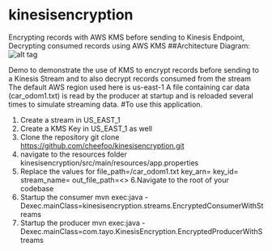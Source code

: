 # kinesisencryption
Encrypting records with AWS KMS before sending to Kinesis Endpoint, Decrypting consumed records using AWS KMS
##Architecture Diagram:
![alt tag](https://github.com/cheefoo/kinesisencryption/blob/master/KinesisEncrypt.png)

Demo to demonstrate the use of KMS to encrypt records before sending to a Kinesis Stream and to also decrypt records consumed from the stream
The default AWS region used here is us-east-1 
A file containing car data (car_odom1.txt) is read by the producer at startup and is reloaded several times to simulate streaming data.
#To use this application.
1. Create a stream in US_EAST_1 
2. Create a KMS Key in US_EAST_1 as well
3. Clone the repository
git clone https://github.com/cheefoo/kinesisencryption.git
4. navigate to the resources folder kinesisencryption/src/main/resources/app.properties
5. Replace the values for 
file_path=/<path to >car_odom1.txt
key_arn=<Your KEY_ARN>
key_id=<Your KEY_ID>
stream_name=<Your Stream Name>
out_file_path=<>
6.Navigate to the root of your codebase
7. Startup the consumer
 mvn exec:java -Dexec.mainClass=kinesisencryption.streams.EncryptedConsumerWithStreams
8. Startup the producer
 mvn exec:java -Dexec.mainClass=com.tayo.KinesisEncryption.EncryptedProducerWithStreams
